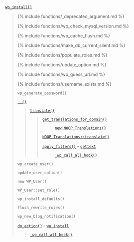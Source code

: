 <p><code><a href="https://developer.wordpress.org/reference/functions/wp_install/">wp_install()</a></code></p>

<blockquote>

{% include functions/_deprecated_argument.md %}

{% include functions/wp_check_mysql_version.md %}

{% include functions/wp_cache_flush.md %}

{% include functions/make_db_current_silent.md %}

{% include functions/populate_roles.md %}

{% include functions/update_option.md %}

{% include functions/wp_guess_url.md %}

{% include functions/username_exists.md %}

 `wp_generate_password()`
 
 [`__()`](https://developer.wordpress.org/reference/functions/__/)
 
> [`translate()`](https://developer.wordpress.org/reference/functions/translate/)
> 
>> [`get_translations_for_domain()`](https://developer.wordpress.org/reference/functions/get_translations_for_domain/)
>> 
>>> [`new NOOP_Translations()`](https://developer.wordpress.org/reference/classes/noop_translations/)
>> 
>> [`NOOP_Translations::translate()`](https://developer.wordpress.org/reference/classes/noop_translations/translate/)
>> 
>> [`apply_filters()`](https://developer.wordpress.org/reference/functions/apply_filters/) - [`gettext`](https://developer.wordpress.org/reference/hooks/gettext/)
>> 
>>> [`_wp_call_all_hook()`](https://developer.wordpress.org/reference/functions/_wp_call_all_hook/)
 
 `wp_create_user()`
 
 `update_user_option()`
 
 `new WP_User()`
 
 `WP_User::set_role()`
 
 `wp_install_defaults()`
 
 `flush_rewrite_rules()`
 
 `wp_new_blog_notification()`
 
 [`do_action()`](https://developer.wordpress.org/reference/functions/do_action/) - [`wp_install`](https://developer.wordpress.org/reference/hooks/wp_install/)
 
> [`_wp_call_all_hook()`](https://developer.wordpress.org/reference/functions/_wp_call_all_hook/)

</blockquote>
